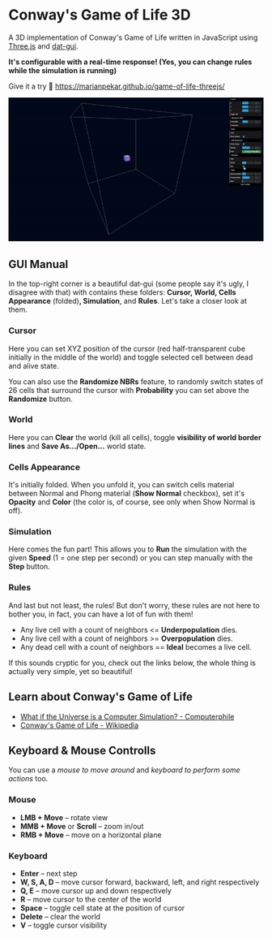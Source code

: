 # Conway's Game of Life 3D

A 3D implementation of Conway's Game of Life written in JavaScript using [Three.js](https://threejs.org/) and [dat-gui](https://github.com/dataarts/dat.gui). 

**It's configurable with a real-time response! (Yes, you can change rules while the simulation is running)** 

Give it a try 🚀 https://marianpekar.github.io/game-of-life-threejs/

![Conway's Game of Life 3D](docs/images/main.gif)

## GUI Manual

In the top-right corner is a beautiful dat-gui (some people say it's ugly, I disagree with that) with contains these folders: **Cursor, World, Cells Appearance** (folded)**, Simulation**, and **Rules**. Let's take a closer look at  them.

### Cursor
Here you can set XYZ position of the cursor (red half-transparent cube initially in the middle of the world) and toggle selected cell between dead and alive state.

You can also use the **Randomize NBRs** feature, to randomly switch states of 26 cells that surround the cursor with **Probability** you can set above the **Randomize** button.

### World
Here you can **Clear** the world (kill all cells), toggle **visibility of world border lines** and **Save As.../Open...** world state.

### Cells Appearance
It's initially folded. When you unfold it, you can switch cells material between Normal and Phong material (**Show Normal** checkbox), set it's **Opacity** and **Color** (the color is, of course, see only when Show Normal is off). 

### Simulation
Here comes the fun part! This allows you to **Run** the simulation with the given **Speed** (1 = one step per second) or you can step manually with the **Step** button.

### Rules
And last but not least, the rules! But don't worry, these rules are not here to bother you, in fact, you can have a lot of fun with them!

- Any live cell with a count of neighbors <= **Underpopulation** dies.
- Any live cell with a count of neighbors >= **Overpopulation** dies.
- Any dead cell with a count of neighbors == **Ideal** becomes a live cell.

If this sounds cryptic for you, check out the links below, the whole thing is actually very simple, yet so beautiful!

## Learn about Conway's Game of Life

- [What if the Universe is a Computer Simulation? - Computerphile](https://www.youtube.com/watch?v=YOxDb_BbXzU)
- [Conway's Game of Life - Wikipedia](https://en.wikipedia.org/wiki/Conway%27s_Game_of_Life)

## Keyboard & Mouse Controlls

You can use a *mouse to move around* and *keyboard to perform some actions* too.

### Mouse

- **LMB + Move** –⁠ rotate view
- **MMB + Move** or **Scroll** –⁠ zoom in/out  
- **RMB + Move** –⁠ move on a horizontal plane

### Keyboard

- **Enter** – next step
- **W, S, A, D** – move cursor forward, backward, left, and right respectively
- **Q, E** – move cursor up and down respectively
- **R** – move cursor to the center of the world
- **Space** – toggle cell state at the position of cursor
- **Delete** – clear the world
- **V** – toggle cursor visibility
